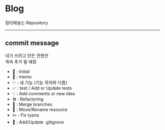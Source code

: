 # Blog  

정리해놓는 Repository  

- - -
## commit message  
내가 쓰려고 만든 컨벤션  
계속 추가 될 예정  

- :tada: : Initial
- :memo: : memo  
- :sparkles: : 새 기능 (기능 목차와 다름)
- :white_check_mark: : test / Add or Update tests
- :bulb: : Add comments or new idea
- :recycle: : Refactoring
- :twisted_rightwards_arrows: : Merge branches
- :truck: : Move/Rename resource
- :pencil2: : Fix typos
- :see_no_evil: : Add/Update .gitignore